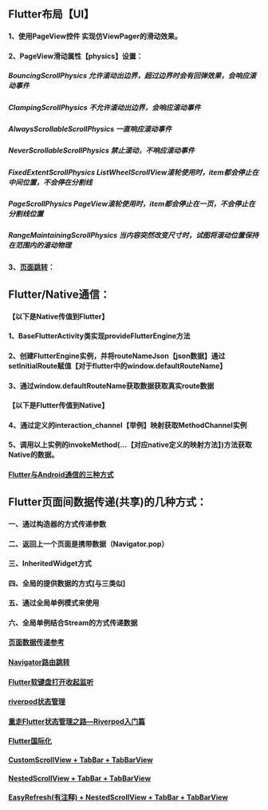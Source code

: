 ## Flutter布局【UI】
#### 1、使用PageView控件 实现仿ViewPager的滑动效果。
#### 2、PageView滑动属性【physics】设置：   
#####       BouncingScrollPhysics	允许滚动出边界，超过边界时会有回弹效果，会响应滚动事件
#####       ClampingScrollPhysics	不允许滚动出边界，会响应滚动事件
#####       AlwaysScrollableScrollPhysics	一直响应滚动事件
#####       NeverScrollableScrollPhysics	禁止滚动，不响应滚动事件
#####       FixedExtentScrollPhysics	ListWheelScrollView滚轮使用时，item都会停止在中间位置，不会停在分割线
#####       PageScrollPhysics	PageView滚轮使用时，item都会停止在一页，不会停止在分割线位置
#####       RangeMaintainingScrollPhysics	当内容突然改变尺寸时，试图将滚动位置保持在范围内的滚动物理

#### 3、[页面跳转](https://flutter.cn/docs/development/ui/navigation)：

## Flutter/Native通信：
#### 【以下是Native传值到Flutter】
#### 1、BaseFlutterActivity类实现provideFlutterEngine方法
#### 2、创建FlutterEngine实例，并将routeNameJson【json数据】通过setInitialRoute赋值【对于flutter中的window.defaultRouteName】
#### 3、通过window.defaultRouteName获取数据获取真实route数据
#### 【以下是Flutter传值到Native】
#### 4、通过定义的interaction_channel【举例】映射获取MethodChannel实例
#### 5、调用以上实例的invokeMethod(...【对应native定义的映射方法】)方法获取Native的数据。
#### [Flutter与Android通信的三种方式](https://www.jianshu.com/p/331cf2742cc6)


## Flutter页面间数据传递(共享)的几种方式：
#### 一、通过构造器的方式传递参数
#### 二、返回上一个页面是携带数据（Navigator.pop）
#### 三、InheritedWidget方式
#### 四、全局的提供数据的方式[与三类似]
#### 五、通过全局单例模式来使用
#### 六、全局单例结合Stream的方式传递数据
#### [页面数据传递参考](https://segmentfault.com/a/1190000020007938)


#### [Navigator路由跳转](https://www.cnblogs.com/mingfeng002/category/1578213.html)

#### [Flutter软键盘打开收起监听](https://pub.dev/packages/flutter_keyboard_visibility)


#### [riverpod状态管理](https://pub.dev/packages/flutter_riverpod)
#### [重走Flutter状态管理之路—Riverpod入门篇](https://cloud.tencent.com/developer/article/2004658)
#### [Flutter国际化](https://www.jianshu.com/p/dd7862e8ae66)

#### [CustomScrollView + TabBar + TabBarView](https://github.com/zhongyao/flutter_app/blob/master/lib/page/widget/custom_scroll_view_widget.dart)
#### [NestedScrollView + TabBar + TabBarView](https://github.com/zhongyao/flutter_app/blob/master/lib/page/widget/nested_scroll_view_widget.dart)
#### [EasyRefresh(有注释) + NestedScrollView + TabBar + TabBarView](https://github.com/zhongyao/flutter_app/blob/master/lib/page/widget/refresh_nested_scroll_view_widget.dart)